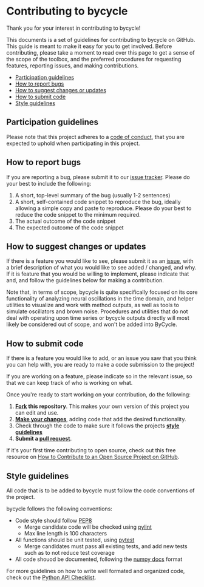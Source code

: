 # Contributing to bycycle

Thank you for your interest in contributing to bycycle!

This documents is a set of guidelines for contributing to bycycle on GitHub. This guide is meant to make it easy for you to get involved. Before contributing, please take a moment to read over this page to get a sense of the scope of the toolbox, and the preferred procedures for requesting features, reporting issues, and making contributions. 

* [Participation guidelines](#participation-guidelines)
* [How to report bugs](#how-to-report-bugs)
* [How to suggest changes or updates](#how-to-suggest-changes-or-updates)
* [How to submit code](#how-to-submit-code)
* [Style guidelines](#style-guidelines)

## Participation guidelines

Please note that this project adheres to a [code of conduct](https://github.com/bycycle-tools/bycycle/blob/master/CODE_OF_CONDUCT.md), that you are expected to uphold when participating in this project. 

## How to report bugs

If you are reporting a bug, please submit it to our [issue tracker](https://github.com/bycycle-tools/bycycle/issues). Please do your best to include the following:

1. A short, top-level summary of the bug (usually 1-2 sentences)
2. A short, self-contained code snippet to reproduce the bug, ideally allowing a simple copy and paste to reproduce. Please do your best to reduce the code snippet to the minimum required.
3. The actual outcome of the code snippet
4. The expected outcome of the code snippet

## How to suggest changes or updates

If there is a feature you would like to see, please submit it as an [issue](https://github.com/bycycle-tools/bycycle/issues), with a brief description of what you would like to see added / changed, and why. If it is feature that you would be willing to implement, please indicate that and, and follow the guidelines below for making a contribution. 

Note that, in terms of scope, bycycle is quite specifically focused on its core functionality of analyzing neural oscillations in the time domain, and helper utilities to visualize and work with method outputs, as well as tools to simulate oscillators and brown noise. Procedures and utilities that do not deal with operating upon time series or bycycle outputs directly will most likely be considered out of scope, and won't be added into ByCycle.

## How to submit code

If there is a feature you would like to add, or an issue you saw that you think you can help with, you are ready to make a code submission to the project!

If you are working on a feature, please indicate so in the relevant issue, so that we can keep track of who is working on what. 

Once you're ready to start working on your contribution, do the following:

1. **[Fork](https://help.github.com/articles/fork-a-repo/) this repository**. This makes your own version of this project you can edit and use.
2. **[Make your changes](https://guides.github.com/activities/forking/#making-changes)**, adding code that add the desired functionality.
3. Check through the code to make sure it follows the projects **[style guidelines](#style-guidelines)**
4. **Submit a [pull request](https://help.github.com/articles/proposing-changes-to-a-project-with-pull-requests/)**.

If it's your first time contributing to open source, check out this free resource on [How to Contribute to an Open Source Project on GitHub](https://egghead.io/series/how-to-contribute-to-an-open-source-project-on-github).

## Style guidelines

All code that is to be added to bycycle must follow the code conventions of the project. 

bycycle follows the following conventions:
- Code style should follow [PEP8](https://www.python.org/dev/peps/pep-0008/)
  - Merge candidate code will be checked using [pylint](https://www.pylint.org)
  - Max line length is 100 characters
- All functions should be unit tested, using [pytest](https://docs.pytest.org/en/latest/)
  - Merge candidates must pass all existing tests, and add new tests such as to not reduce test coverage
- All code shouod be documented, following the [numpy docs](https://numpydoc.readthedocs.io/en/latest/format.html#docstring-standard) format

For more guidelines on how to write well formated and organized code, check out the [Python API Checklist](http://python.apichecklist.com).
